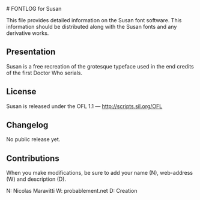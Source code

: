 # FONTLOG for Susan

This file provides detailed information on the Susan font software. This information should be distributed along with the Susan fonts and any derivative works.

## Presentation

Susan is a free recreation of the grotesque typeface used in the end credits of the first Doctor Who serials.

## License

Susan is released under the OFL 1.1 — http://scripts.sil.org/OFL

## Changelog

No public release yet.

## Contributions

When you make modifications, be sure to add your name (N), web-address (W) and description (D).

N: Nicolas Maravitti
W: probablement.net
D: Creation
